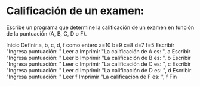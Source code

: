 # Calificación de un examen: 
Escribe un programa que determine la calificación de un examen en función de la puntuación (A, B, C, D o F).

Inicio
Definir a, b, c, d, f como entero
a=10
b=9
c=8
d=7
f=5
    Escribir "Ingresa puntuación: "
    Leer a
    Imprimir "La calificación de A es: ", a
    Escribir "Ingresa puntuación: "
    Leer b
    Imprimir "La calificación de B es: ", b
    Escribir "Ingresa puntuación: "
    Leer c
    Imprimir "La calificación de C es: ", c
    Escribir "Ingresa puntuación: "
    Leer d
    Imprimir "La calificación de D es: ", d
    Escribir "Ingresa puntuación: "
    Leer f
    Imprimir "La calificación de F es: ", f
Fin